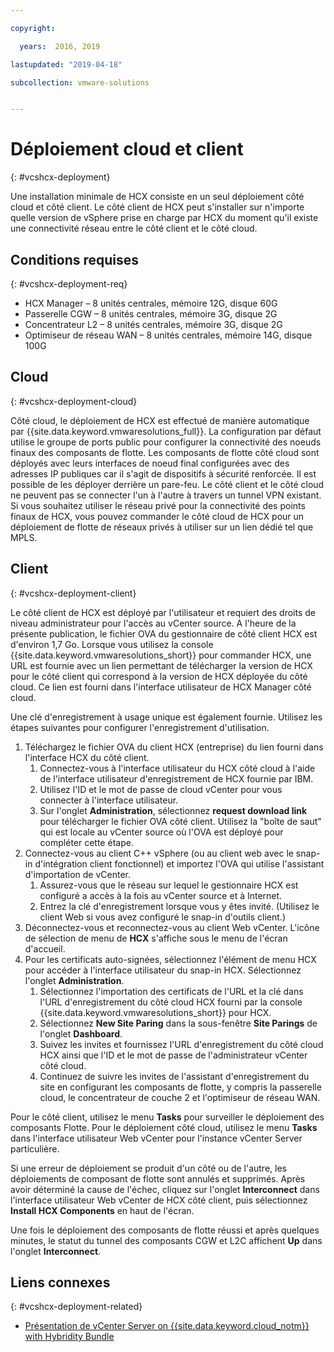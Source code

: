 ```yaml
---

copyright:

  years:  2016, 2019

lastupdated: "2019-04-18"

subcollection: vmware-solutions


---
```


# Déploiement cloud et client
{: #vcshcx-deployment}

Une installation minimale de HCX consiste en un seul déploiement côté cloud et côté client. Le côté client de HCX peut s'installer sur n'importe quelle version de vSphere prise en charge par HCX du moment qu'il existe une connectivité réseau entre le côté client et le côté cloud.

## Conditions requises
{: #vcshcx-deployment-req}

- HCX Manager – 8 unités centrales, mémoire 12G, disque 60G
- Passerelle CGW – 8 unités centrales, mémoire 3G, disque 2G
- Concentrateur L2 – 8 unités centrales, mémoire 3G, disque 2G
- Optimiseur de réseau WAN – 8 unités centrales, mémoire 14G, disque 100G

## Cloud
{: #vcshcx-deployment-cloud}

Côté cloud, le déploiement de HCX est effectué de manière automatique par {{site.data.keyword.vmwaresolutions_full}}. La configuration par défaut utilise le groupe de ports public pour configurer la connectivité des noeuds finaux des composants de flotte. Les composants de flotte côté cloud sont déployés avec leurs interfaces de noeud final configurées avec des adresses IP publiques car il s'agit de dispositifs à sécurité renforcée. Il est possible de les déployer derrière un pare-feu. Le côté client et le côté cloud ne peuvent pas se connecter l'un à l'autre à travers un tunnel VPN existant. Si vous souhaitez utiliser le réseau privé pour la connectivité des points finaux de HCX, vous pouvez commander le côté cloud de HCX pour un déploiement de flotte de réseaux privés à utiliser sur un lien dédié tel que MPLS.

## Client
{: #vcshcx-deployment-client}

Le côté client de HCX est déployé par l'utilisateur et requiert des droits de niveau administrateur pour l'accès au vCenter source. A l'heure de la présente publication, le fichier OVA du gestionnaire de côté client HCX est d'environ 1,7 Go. Lorsque vous utilisez la console {{site.data.keyword.vmwaresolutions_short}} pour commander HCX, une URL est fournie avec un lien permettant de télécharger la version de HCX pour le côté client qui correspond à la version de HCX déployée du côté cloud. Ce lien est fourni dans l'interface utilisateur de HCX Manager côté cloud.

Une clé d'enregistrement à usage unique est également fournie. Utilisez les étapes suivantes pour configurer l'enregistrement d'utilisation.

1. Téléchargez le fichier OVA du client HCX (entreprise) du lien fourni dans l'interface HCX du côté client.
    1. Connectez-vous à l'interface utilisateur du HCX côté cloud à l'aide de l'interface utilisateur d'enregistrement de HCX fournie par IBM.
    2. Utilisez l'ID et le mot de passe de cloud vCenter pour vous connecter à l'interface utilisateur.
    3. Sur l'onglet **Administration**, sélectionnez **request download link** pour télécharger le fichier OVA côté client. Utilisez la "boîte de saut" qui est locale au vCenter source où l'OVA est déployé pour compléter cette étape.
2. Connectez-vous au client C++ vSphere (ou au client web avec le snap-in d'intégration client fonctionnel) et importez l'OVA qui utilise l'assistant d'importation de vCenter.
    1. Assurez-vous que le réseau sur lequel le gestionnaire HCX est configuré a accès à la fois au vCenter source et à Internet.  
    2. Entrez la clé d'enregistrement lorsque vous y êtes invité. (Utilisez le client Web si vous avez configuré le snap-in d'outils client.)  
3. Déconnectez-vous et reconnectez-vous au client Web vCenter. L'icône de sélection de menu de **HCX** s'affiche sous le menu de l'écran d'accueil.
4. Pour les certificats auto-signées, sélectionnez l'élément de menu HCX pour accéder à l'interface utilisateur du snap-in HCX. Sélectionnez l'onglet **Administration**.
    1. Sélectionnez l'importation des certificats de l'URL et la clé dans l'URL d'enregistrement du côté cloud HCX fourni par la console {{site.data.keyword.vmwaresolutions_short}} pour HCX.
    2. Sélectionnez **New Site Paring** dans la sous-fenêtre **Site Parings** de l'onglet **Dashboard**.
    3. Suivez les invites et fournissez l'URL d'enregistrement du côté cloud HCX ainsi que l'ID et le mot de passe de l'administrateur vCenter côté cloud.
    4. Continuez de suivre les invites de l'assistant d'enregistrement du site en configurant les composants de flotte, y compris la passerelle cloud, le concentrateur de couche 2 et l'optimiseur de réseau WAN.  

Pour le côté client, utilisez le menu **Tasks** pour surveiller le déploiement des composants Flotte. Pour le déploiement côté cloud, utilisez le menu **Tasks** dans l'interface utilisateur Web vCenter pour l'instance vCenter Server particulière.

Si une erreur de déploiement se produit d'un côté ou de l'autre, les déploiements de composant de flotte sont annulés et supprimés. Après avoir déterminé la cause de l'échec, cliquez sur l'onglet **Interconnect** dans l'interface utilisateur Web vCenter de HCX côté client, puis sélectionnez **Install HCX Components** en haut de l'écran.

Une fois le déploiement des composants de flotte réussi et après quelques minutes, le statut du tunnel des composants CGW et L2C affichent **Up** dans l'onglet **Interconnect**.

## Liens connexes
{: #vcshcx-deployment-related}

* [Présentation de vCenter Server on {{site.data.keyword.cloud_notm}} with Hybridity Bundle](/docs/services/vmwaresolutions/archiref/vcs?topic=vmware-solutions-vcs-hybridity-intro)   

